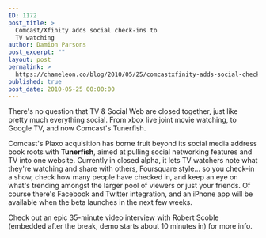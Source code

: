 ```yaml
---
ID: 1172
post_title: >
  Comcast/Xfinity adds social check-ins to
  TV watching
author: Damion Parsons
post_excerpt: ""
layout: post
permalink: >
  https://chameleon.co/blog/2010/05/25/comcastxfinity-adds-social-check-ins-to-tv-watching/
published: true
post_date: 2010-05-25 00:00:00
---
```

There's no question that TV &amp; Social Web are closed together, just like pretty much everything social. From xbox live joint movie watching, to Google TV, and now Comcast's Tunerfish.

Comcast's Plaxo acquisition has borne fruit beyond its social media address book roots with <strong>Tunerfish</strong>, aimed at pulling social networking features and TV into one website. Currently in closed alpha, it lets TV watchers note what they're watching and share with others, Foursquare style... so you check-in a show, check how many people have checked in, and keep an eye on what's trending amongst the larger pool of viewers or just your friends. Of course there's Facebook and Twitter integration, and an iPhone app will be available when the beta launches in the next few weeks.

<!--more-->

Check out an epic 35-minute video interview with Robert Scoble (embedded after the break, demo starts about 10 minutes in) for more info.

<object width="640" height="385" classid="clsid:d27cdb6e-ae6d-11cf-96b8-444553540000" codebase="https://download.macromedia.com/pub/shockwave/cabs/flash/swflash.cab#version=6,0,40,0"><param name="allowFullScreen" value="true" /><param name="allowScriptAccess" value="always" /><param name="src" value="https://www.youtube.com/v/ugmCy1E5GFI&amp;color1=0xb1b1b1&amp;color2=0xd0d0d0&amp;hl=en_US&amp;feature=player_embedded&amp;fs=1" /><param name="allowfullscreen" value="true" /><embed type="application/x-shockwave-flash" width="640" height="385" src="https://www.youtube.com/v/ugmCy1E5GFI&amp;color1=0xb1b1b1&amp;color2=0xd0d0d0&amp;hl=en_US&amp;feature=player_embedded&amp;fs=1" allowscriptaccess="always" allowfullscreen="allowfullscreen" /></object>